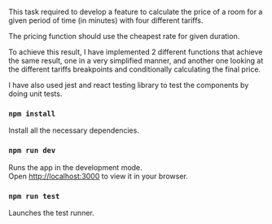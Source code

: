 This task required to develop a feature to calculate the price of a room for a given period of time (in minutes) with four different tariffs.

The pricing function should use the cheapest rate for given duration.

To achieve this result, I have implemented 2 different functions that achieve the same result, one in a very simplified manner, and another one looking at the different tariffs breakpoints and conditionally calculating the final price.

I have also used jest and react testing library to test the components by doing unit tests.

### `npm install`

Install all the necessary dependencies.

### `npm run dev`

Runs the app in the development mode.\
Open [http://localhost:3000](http://localhost:3000) to view it in your browser.

### `npm run test`

Launches the test runner.
